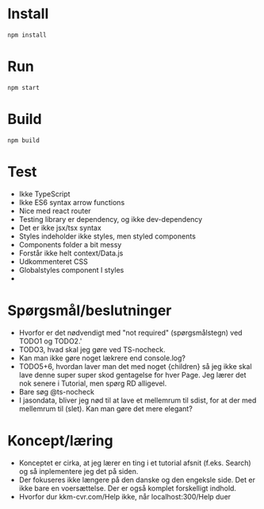 # Install

`npm install`

# Run

`npm start`

# Build

`npm build`

# Test

- Ikke TypeScript
- Ikke ES6 syntax arrow functions
- Nice med react router
- Testing library er dependency, og ikke dev-dependency
- Det er ikke jsx/tsx syntax
- Styles indeholder ikke styles, men styled components
- Components folder a bit messy
- Forstår ikke helt context/Data.js
- Udkommenteret CSS
- Globalstyles component I styles
-

# Spørgsmål/beslutninger

- Hvorfor er det nødvendigt med "not required" (spørgsmålstegn) ved TODO1 og TODO2.'
- TODO3, hvad skal jeg gøre ved TS-nocheck.
- Kan man ikke gøre noget lækrere end console.log?
- TODO5+6, hvordan laver man det med noget {children} så jeg ikke skal lave denne super super skod gentagelse for hver Page. Jeg lærer det nok senere i Tutorial, men spørg RD alligevel.
- Bare søg @ts-nocheck
- I jasondata, bliver jeg nød til at lave et mellemrum til sdist, for at der med mellemrum til (slet). Kan man gøre det mere elegant?

# Koncept/læring

- Konceptet er cirka, at jeg lærer en ting i et tutorial afsnit (f.eks. Search) og så inplementere jeg det på siden.
- Der fokuseres ikke længere på den danske og den engeksle side. Det er ikke bare en voersættelse. Der er også komplet forskelligt indhold.
- Hvorfor dur kkm-cvr.com/Help ikke, når localhost:300/Help duer
